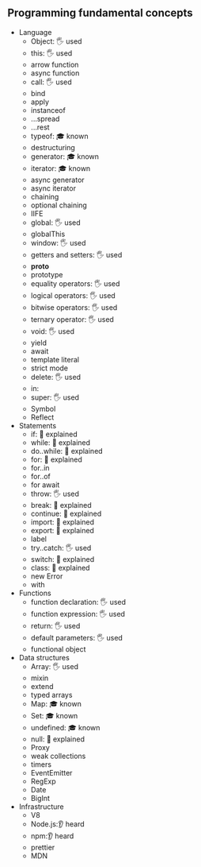 ## Programming fundamental concepts

- Language
  - Object: 🖐️ used
  - this: 🖐️ used
  - arrow function
  - async function
  - call: 🖐️ used
  - bind
  - apply
  - instanceof
  - ...spread
  - ...rest
  - typeof: 🎓 known
  - destructuring
  - generator: 🎓 known
  - iterator: 🎓 known
  - async generator
  - async iterator
  - chaining
  - optional chaining
  - IIFE
  - global: 🖐️ used
  - globalThis
  - window: 🖐️ used
  - getters and setters: 🖐️ used
  - __proto__
  - prototype
  - equality operators: 🖐️ used
  - logical operators: 🖐️ used
  - bitwise operators: 🖐️ used
  - ternary operator: 🖐️ used
  - void: 🖐️ used
  - yield
  - await
  - template literal
  - strict mode
  - delete: 🖐️ used
  - in: 
  - super: 🖐️ used
  - Symbol
  - Reflect
- Statements
  - if: 🙋 explained
  - while: 🙋 explained
  - do..while: 🙋 explained
  - for: 🙋 explained
  - for..in
  - for..of
  - for await
  - throw: 🖐️ used
  - break: 🙋 explained
  - continue: 🙋 explained
  - import: 🙋 explained
  - export: 🙋 explained
  - label
  - try..catch: 🖐️ used
  - switch: 🙋 explained
  - class: 🙋 explained
  - new Error
  - with
- Functions
  - function declaration: 🖐️ used
  - function expression: 🖐️ used
  - return: 🖐️ used
  - default parameters: 🖐️ used
  - functional object
- Data structures
  - Array: 🖐️ used
  - mixin
  - extend
  - typed arrays
  - Map: 🎓 known
  - Set: 🎓 known
  - undefined: 🎓 known
  - null: 🙋 explained
  - Proxy
  - weak collections
  - timers
  - EventEmitter
  - RegExp
  - Date
  - BigInt
- Infrastructure
  - V8
  - Node.js:👂 heard
  - npm:👂 heard
  - prettier
  - MDN

